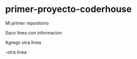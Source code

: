 # primer-proyecto-coderhouse
Mi primer repositorio

Saco linea con informacion 

Agrego otra linea

-otra linea